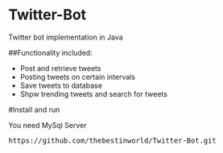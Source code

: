 # Twitter-Bot

<p>Twitter bot implementation in Java</p>



##Functionality included:
<ul>
<li>Post and retrieve tweets</li>
<li>Posting tweets on certain intervals</li>
<li>Save tweets to database</li>
<li>Shpw trending tweets and search for tweets</li>
</ul>

#Install and run
<div>
  <p>You need MySql Server</p>
</div>

<div class="highlight highlight-source-shell">
  <pre>https://github.com/thebestinworld/Twitter-Bot.git</pre>
</div>



